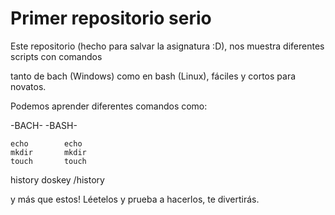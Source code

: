# Primer repositorio serio

  Este repositorio (hecho para salvar la asignatura :D), nos muestra diferentes scripts con comandos
  
tanto de bach (Windows) como en bash (Linux), fáciles y cortos para novatos.

  Podemos aprender diferentes comandos como:
  
   -BACH-           -BASH-
   
    echo        echo
    mkdir       mkdir
    touch       touch
   history   doskey /history
   
   y más que estos! Léetelos y prueba a hacerlos, te divertirás.
